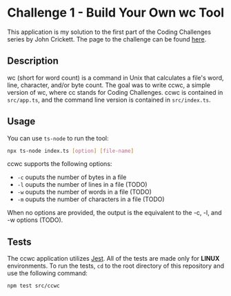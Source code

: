 # Challenge 1 - Build Your Own wc Tool

This application is my solution to the first part of the Coding Challenges series by John Crickett. The page to the challenge can be found [here](https://codingchallenges.fyi/challenges/challenge-wc).

## Description

wc (short for word count) is a command in Unix that calculates a file's word, line, character, and/or byte count. The goal was to write ccwc, a simple version of wc, where cc stands for Coding Challenges. ccwc is contained in `src/app.ts`, and the command line version is contained in `src/index.ts`.

## Usage

You can use `ts-node` to run the tool:

```bash
npx ts-node index.ts [option] [file-name]
```

ccwc supports the following options:

- `-c` ouputs the number of bytes in a file
- `-l` ouputs the number of lines in a file (TODO)
- `-w` ouputs the number of words in a file (TODO)
- `-m` ouputs the number of characters in a file (TODO)

When no options are provided, the output is the equivalent to the -c, -l, and -w options (TODO).

## Tests

The ccwc application utilizes [Jest](https://jestjs.io/). All of the tests are made only for **LINUX** environments. To run the tests, `cd` to the root directory of this repository and use the following command:

```bash
npm test src/ccwc
```
